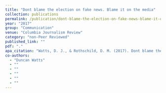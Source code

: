 ```yaml
---
title: "Dont blame the election on fake news. Blame it on the media"
collection: publications
permalink: /publication/dont-blame-the-election-on-fake-news-blame-it-on-the-media
year: "2017"
group: "Communication"
venue: "Columbia Journalism Review"
category: "non-Peer Reviewed"
published_link: ""
pdf: "."
apa_citation: "Watts, D. J., & Rothschild, D. M. (2017). Dont blame the election on fake news. Blame it on the media. Columbia Journalism Review, 5, 67-84"
co-authors:
  - "Duncan Watts"
  - ""
  - ""
  - ""
  - ""
  - ""
---
```

